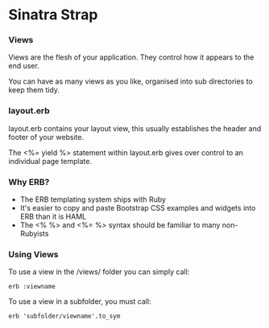 # Sinatra Strap

### Views

Views are the flesh of your application. They control how it appears to the end user.

You can have as many views as you like, organised into sub directories to keep them tidy.

### layout.erb

layout.erb contains your layout view, this usually establishes the header and footer of your website.

The <%= yield %> statement within layout.erb gives over control to an individual page template.

### Why ERB?

 - The ERB templating system ships with Ruby
 - It's easier to copy and paste Bootstrap CSS examples and widgets into ERB than it is HAML
 - The <% %> and <%= %> syntax should be familiar to many non-Rubyists

### Using Views

To use a view in the /views/ folder you can simply call:

    erb :viewname

To use a view in a subfolder, you must call:

    erb 'subfolder/viewname'.to_sym

